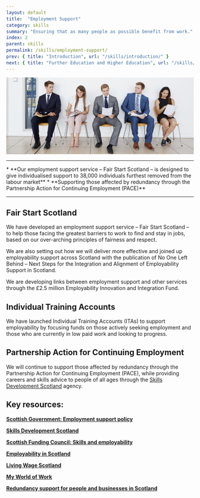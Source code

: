 ```yaml
---
layout: default
title:  "Employment Support"
category: skills
summary: "Ensuring that as many people as possible benefit from work."
index: 2
parent: skills
permalink: /skills/employment-support/
prev: { title: "Introduction", url: "/skills/introduction/" }
next: { title: "Further Education and Higher Education", url: "/skills/further-higher-education/" }
---
```


![Five people waiting in line in chairs](/assets/images/pageimages/skills1.jpg)
<br>
<hr>
* **Our employment support service – Fair Start Scotland – is designed to give individualised support to 38,000 individuals furthest removed from the labour market**
* **Supporting those affected by redundancy through the Partnership Action for Continuing Employment (PACE)**

<hr>

## Fair Start Scotland 

We have developed an employment support service – Fair Start Scotland – to help those facing the greatest barriers to work to find and stay in jobs, based on our over-arching principles of fairness and respect. 

We are also setting out how we will deliver more effective and joined up employability support across Scotland with the publication of No One Left Behind – Next Steps for the Integration and Alignment of Employability Support in Scotland.

We are developing links between employment support and other services through the £2.5 million Employability Innovation and Integration Fund.

## Individual Training Accounts 

We have launched Individual Training Accounts (ITAs) to support employability by focusing funds on those actively seeking employment and those who are currently in low paid work and looking to progress.

## Partnership Action for Continuing Employment 

We will continue to support those affected by redundancy through the Partnership Action for Continuing Employment (PACE), while providing careers and skills advice to people of all ages through the [Skills Development Scotland](https://www.skillsdevelopmentscotland.co.uk/) agency.


## Key resources:

**[Scottish Government: Employment support policy](https://beta.gov.scot/policies/employment-support/)**

**[Skills Development Scotland](https://www.skillsdevelopmentscotland.co.uk/)**

**[Scottish Funding Council: Skills and employability](http://www.sfc.ac.uk/skills/skills.aspx)**

**[Employability in Scotland](http://www.employabilityinscotland.com/)**

**[Living Wage Scotland](https://scottishlivingwage.org/)**

**[My World of Work](https://www.myworldofwork.co.uk/)**

**[Redundancy support for people and businesses in Scotland](https://www.skillsdevelopmentscotland.co.uk/what-we-do/employability-skills/partnership-action-for-continuing-employment-pace/)**
 
